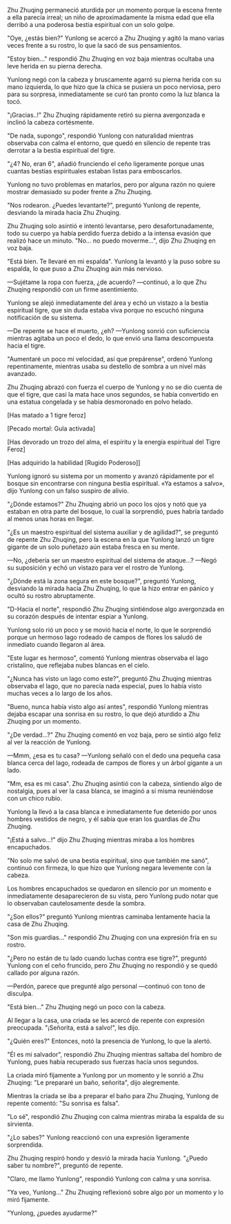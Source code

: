 
Zhu Zhuqing permaneció aturdida por un momento porque la escena frente a ella parecía irreal; un niño de aproximadamente la misma edad que ella derribó a una poderosa bestia espiritual con un solo golpe.

"Oye, ¿estás bien?" Yunlong se acercó a Zhu Zhuqing y agitó la mano varias veces frente a su rostro, lo que la sacó de sus pensamientos.

"Estoy bien..." respondió Zhu Zhuqing en voz baja mientras ocultaba una leve herida en su pierna derecha.

Yunlong negó con la cabeza y bruscamente agarró su pierna herida con su mano izquierda, lo que hizo que la chica se pusiera un poco nerviosa, pero para su sorpresa, inmediatamente se curó tan pronto como la luz blanca la tocó.

"¡Gracias..!" Zhu Zhuqing rápidamente retiró su pierna avergonzada e inclinó la cabeza cortésmente.

"De nada, supongo", respondió Yunlong con naturalidad mientras observaba con calma el entorno, que quedó en silencio de repente tras derrotar a la bestia espiritual del tigre.

"¿4? No, eran 6", añadió frunciendo el ceño ligeramente porque unas cuantas bestias espirituales estaban listas para emboscarlos.

Yunlong no tuvo problemas en matarlos, pero por alguna razón no quiere mostrar demasiado su poder frente a Zhu Zhuqing.

"Nos rodearon. ¿Puedes levantarte?", preguntó Yunlong de repente, desviando la mirada hacia Zhu Zhuqing.

Zhu Zhuqing solo asintió e intentó levantarse, pero desafortunadamente, todo su cuerpo ya había perdido fuerza debido a la intensa evasión que realizó hace un minuto. "No... no puedo moverme...", dijo Zhu Zhuqing en voz baja.

"Está bien. Te llevaré en mi espalda". Yunlong la levantó y la puso sobre su espalda, lo que puso a Zhu Zhuqing aún más nervioso.

—Sujétame la ropa con fuerza, ¿de acuerdo? —continuó, a lo que Zhu Zhuqing respondió con un firme asentimiento.

Yunlong se alejó inmediatamente del área y echó un vistazo a la bestia espiritual tigre, que sin duda estaba viva porque no escuchó ninguna notificación de su sistema.

—De repente se hace el muerto, ¿eh? —Yunlong sonrió con suficiencia mientras agitaba un poco el dedo, lo que envió una llama descompuesta hacia el tigre.

"Aumentaré un poco mi velocidad, así que prepárense", ordenó Yunlong repentinamente, mientras usaba su destello de sombra a un nivel más avanzado.

Zhu Zhuqing abrazó con fuerza el cuerpo de Yunlong y no se dio cuenta de que el tigre, que casi la mata hace unos segundos, se había convertido en una estatua congelada y se había desmoronado en polvo helado.

[Has matado a 1 tigre feroz]

[Pecado mortal: Gula activada]

[Has devorado un trozo del alma, el espíritu y la energía espiritual del Tigre Feroz]

[Has adquirido la habilidad [Rugido Poderoso]]

Yunlong ignoró su sistema por un momento y avanzó rápidamente por el bosque sin encontrarse con ninguna bestia espiritual. «Ya estamos a salvo», dijo Yunlong con un falso suspiro de alivio.

"¿Dónde estamos?" Zhu Zhuqing abrió un poco los ojos y notó que ya estaban en otra parte del bosque, lo cual la sorprendió, pues habría tardado al menos unas horas en llegar.

"¿Es un maestro espiritual del sistema auxiliar y de agilidad?", se preguntó de repente Zhu Zhuqing, pero la escena en la que Yunlong lanzó un tigre gigante de un solo puñetazo aún estaba fresca en su mente.

—No, ¿debería ser un maestro espiritual del sistema de ataque...? —Negó su suposición y echó un vistazo para ver el rostro de Yunlong.

"¿Dónde está la zona segura en este bosque?", preguntó Yunlong, desviando la mirada hacia Zhu Zhuqing, lo que la hizo entrar en pánico y ocultó su rostro abruptamente.

"D-Hacia el norte", respondió Zhu Zhuqing sintiéndose algo avergonzada en su corazón después de intentar espiar a Yunlong.

Yunlong solo rió un poco y se movió hacia el norte, lo que le sorprendió porque un hermoso lago rodeado de campos de flores los saludó de inmediato cuando llegaron al área.

"Este lugar es hermoso", comentó Yunlong mientras observaba el lago cristalino, que reflejaba nubes blancas en el cielo.

"¿Nunca has visto un lago como este?", preguntó Zhu Zhuqing mientras observaba el lago, que no parecía nada especial, pues lo había visto muchas veces a lo largo de los años.

"Bueno, nunca había visto algo así antes", respondió Yunlong mientras dejaba escapar una sonrisa en su rostro, lo que dejó aturdido a Zhu Zhuqing por un momento.

"¿De verdad...?" Zhu Zhuqing comentó en voz baja, pero se sintió algo feliz al ver la reacción de Yunlong.

—Mmm, ¿esa es tu casa? —Yunlong señaló con el dedo una pequeña casa blanca cerca del lago, rodeada de campos de flores y un árbol gigante a un lado.

"Mm, esa es mi casa". Zhu Zhuqing asintió con la cabeza, sintiendo algo de nostalgia, pues al ver la casa blanca, se imaginó a sí misma reuniéndose con un chico rubio.

Yunlong la llevó a la casa blanca e inmediatamente fue detenido por unos hombres vestidos de negro, y él sabía que eran los guardias de Zhu Zhuqing.

"¡Está a salvo...!" dijo Zhu Zhuqing mientras miraba a los hombres encapuchados.

"No solo me salvó de una bestia espiritual, sino que también me sanó", continuó con firmeza, lo que hizo que Yunlong negara levemente con la cabeza.

Los hombres encapuchados se quedaron en silencio por un momento e inmediatamente desaparecieron de su vista, pero Yunlong pudo notar que lo observaban cautelosamente desde la sombra.

"¿Son ellos?" preguntó Yunlong mientras caminaba lentamente hacia la casa de Zhu Zhuqing.

"Son mis guardias..." respondió Zhu Zhuqing con una expresión fría en su rostro.

"¿Pero no están de tu lado cuando luchas contra ese tigre?", preguntó Yunlong con el ceño fruncido, pero Zhu Zhuqing no respondió y se quedó callado por alguna razón.

—Perdón, parece que pregunté algo personal —continuó con tono de disculpa.

"Está bien..." Zhu Zhuqing negó un poco con la cabeza.

Al llegar a la casa, una criada se les acercó de repente con expresión preocupada. "¡Señorita, está a salvo!", les dijo.

"¿Quién eres?" Entonces, notó la presencia de Yunlong, lo que la alertó.

"Él es mi salvador", respondió Zhu Zhuqing mientras saltaba del hombro de Yunlong, pues había recuperado sus fuerzas hacía unos segundos.

La criada miró fijamente a Yunlong por un momento y le sonrió a Zhu Zhuqing: "Le prepararé un baño, señorita", dijo alegremente.

Mientras la criada se iba a preparar el baño para Zhu Zhuqing, Yunlong de repente comentó: "Su sonrisa es falsa".

"Lo sé", respondió Zhu Zhuqing con calma mientras miraba la espalda de su sirvienta.

"¿Lo sabes?" Yunlong reaccionó con una expresión ligeramente sorprendida.

Zhu Zhuqing respiró hondo y desvió la mirada hacia Yunlong. "¿Puedo saber tu nombre?", preguntó de repente.

"Claro, me llamo Yunlong", respondió Yunlong con calma y una sonrisa.

"Ya veo, Yunlong..." Zhu Zhuqing reflexionó sobre algo por un momento y lo miró fijamente.

"Yunlong, ¿puedes ayudarme?"